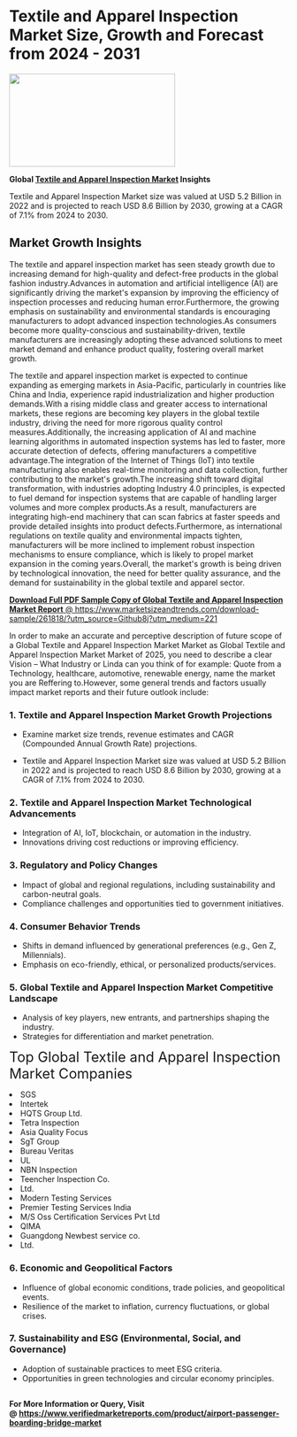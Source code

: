 <H1>Textile and Apparel Inspection Market Size, Growth and Forecast from 2024 - 2031</H1><img class="aligncenter size-medium wp-image-584254" src="https://thirdeyenews.in/wp-content/uploads/2024/09/Global-Market-Research-300x168.jpeg" alt="" width="300" height="168" /><p><strong>Global&nbsp;<a href="https://www.marketsizeandtrends.com/download-sample/261818/?utm_source=Github8j?utm_medium=221">Textile and Apparel Inspection Market</a> Insights</strong></p><p>Textile and Apparel Inspection Market size was valued at USD 5.2 Billion in 2022 and is projected to reach USD 8.6 Billion by 2030, growing at a CAGR of 7.1% from 2024 to 2030.</p><p><h2>Market Growth Insights</h2> <p>The textile and apparel inspection market has seen steady growth due to increasing demand for high-quality and defect-free products in the global fashion industry.Advances in automation and artificial intelligence (AI) are significantly driving the market's expansion by improving the efficiency of inspection processes and reducing human error.Furthermore, the growing emphasis on sustainability and environmental standards is encouraging manufacturers to adopt advanced inspection technologies.As consumers become more quality-conscious and sustainability-driven, textile manufacturers are increasingly adopting these advanced solutions to meet market demand and enhance product quality, fostering overall market growth.</p> <p><a href="#"></a></p> <p>The textile and apparel inspection market is expected to continue expanding as emerging markets in Asia-Pacific, particularly in countries like China and India, experience rapid industrialization and higher production demands.With a rising middle class and greater access to international markets, these regions are becoming key players in the global textile industry, driving the need for more rigorous quality control measures.Additionally, the increasing application of AI and machine learning algorithms in automated inspection systems has led to faster, more accurate detection of defects, offering manufacturers a competitive advantage.The integration of the Internet of Things (IoT) into textile manufacturing also enables real-time monitoring and data collection, further contributing to the market's growth.The increasing shift toward digital transformation, with industries adopting Industry 4.0 principles, is expected to fuel demand for inspection systems that are capable of handling larger volumes and more complex products.As a result, manufacturers are integrating high-end machinery that can scan fabrics at faster speeds and provide detailed insights into product defects.Furthermore, as international regulations on textile quality and environmental impacts tighten, manufacturers will be more inclined to implement robust inspection mechanisms to ensure compliance, which is likely to propel market expansion in the coming years.Overall, the market's growth is being driven by technological innovation, the need for better quality assurance, and the demand for sustainability in the global textile and apparel sector.</p> <p><a href="#"></p><p><span class=""><strong>Download Full PDF Sample Copy of Global Textile and Apparel Inspection Market Report</strong> @ <a href="https://www.marketsizeandtrends.com/download-sample/261818/?utm_source=Github8j?utm_medium=221" target="_blank">https://www.marketsizeandtrends.com/download-sample/261818/?utm_source=Github8j?utm_medium=221</a></span></p><p>In order to make an accurate and perceptive description of future scope of a Global&nbsp;Textile and Apparel Inspection Market Market as Global&nbsp;Textile and Apparel Inspection Market Market of 2025, you need to describe a clear Vision &ndash; What Industry or Linda can you think of for example: Quote from a Technology, healthcare, automotive, renewable energy, name the market you are Reffering to.However, some general trends and factors usually impact market reports and their future outlook include:</p><h3>1.&nbsp;<strong>Textile and Apparel Inspection Market Growth Projections</strong></h3><ul><li>Examine market size trends, revenue estimates and CAGR (Compounded Annual Growth Rate) projections.</li><li><p>Textile and Apparel Inspection Market size was valued at USD 5.2 Billion in 2022 and is projected to reach USD 8.6 Billion by 2030, growing at a CAGR of 7.1% from 2024 to 2030.</p></li></ul><h3>2.&nbsp;<strong>Textile and Apparel Inspection Market Technological Advancements</strong></h3><ul><li>Integration of AI, IoT, blockchain, or automation in the industry.</li><li>Innovations driving cost reductions or improving efficiency.</li></ul><h3>3.&nbsp;<strong>Regulatory and Policy Changes</strong></h3><ul><li>Impact of global and regional regulations, including sustainability and carbon-neutral goals.</li><li>Compliance challenges and opportunities tied to government initiatives.</li></ul><h3>4.&nbsp;<strong>Consumer Behavior Trends</strong></h3><ul><li>Shifts in demand influenced by generational preferences (e.g., Gen Z, Millennials).</li><li>Emphasis on eco-friendly, ethical, or personalized products/services.</li></ul><h3>5.&nbsp;<strong>Global Textile and Apparel Inspection Market Competitive Landscape</strong></h3><ul><li>Analysis of key players, new entrants, and partnerships shaping the industry.</li><li>Strategies for differentiation and market penetration.</li></ul><p data-pm-slice="1 1 []"><span style="color: inherit; font-family: inherit; font-size: 25px;">Top Global Textile and Apparel Inspection Market Companies</span></p><div class="" data-test-id=""><p><li>SGS</li><li> Intertek</li><li> HQTS Group Ltd.</li><li> Tetra Inspection</li><li> Asia Quality Focus</li><li> SgT Group</li><li> Bureau Veritas</li><li> UL</li><li> NBN Inspection</li><li> Teencher Inspection Co.</li><li> Ltd.</li><li> Modern Testing Services</li><li> Premier Testing Services India</li><li> M/S Oss Certification Services Pvt Ltd</li><li> QIMA</li><li> Guangdong Newbest service co.</li><li> Ltd.</li></p></div><h3>6.&nbsp;<strong>Economic and Geopolitical Factors</strong></h3><ul><li>Influence of global economic conditions, trade policies, and geopolitical events.</li><li>Resilience of the market to inflation, currency fluctuations, or global crises.</li></ul><h3>7.&nbsp;<strong>Sustainability and ESG (Environmental, Social, and Governance)</strong></h3><ul><li>Adoption of sustainable practices to meet ESG criteria.</li><li>Opportunities in green technologies and circular economy principles.</li></ul><h2><strong style="font-size: 14px;">For More Information or Query, Visit @&nbsp;</strong><a style="background-color: #ffffff; font-size: 14px;" href="https://www.marketsizeandtrends.com/report/textile-and-apparel-inspection-market/" target="_blank">https://www.verifiedmarketreports.com/product/airport-passenger-boarding-bridge-market</a></h2>